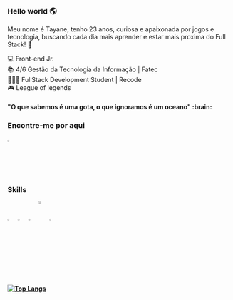 ### Hello world :earth_americas:

Meu nome é Tayane, tenho 23 anos, curiosa e apaixonada por jogos e tecnologia, buscando cada dia mais aprender e estar mais proxima do Full Stack!	:dart:

 :computer: Front-end Jr. <br>
 :books: 4/6 Gestão da Tecnologia da Informação | Fatec<br>
👩🏻‍💻  FullStack Development Student | Recode <br>
 :video_game: League of legends
 <h4><b>"O que sabemos é uma gota, o que ignoramos é um oceano" :brain:<b><h4>
 <h3>Encontre-me por aqui<h3>
  <a href="https://www.linkedin.com/in/tayane-souza-61410a1b3/" target="_blank">
 <img align="center" src="https://devicon.dev/devicon.git/icons/linkedin/linkedin-plain.svg" height="2%" width="4%"> 
 </a>
 
 <h3>Skills</h3>
<img align="center" src="https://image.flaticon.com/icons/png/512/919/919830.png" height="2%" width="4%"> 
<img align="center" src="https://devicon.dev/devicon.git/icons/bootstrap/bootstrap-plain.svg" height="2%" width="4%"> 
<img align="center" src="https://devicon.dev/devicon.git/icons/javascript/javascript-original.svg" height="2%" width="4%"> 
<img align="center" src="https://devicon.dev/devicon.git/icons/css3/css3-original.svg" "height="2%" width="4%">
<img align="center" src="https://devicon.dev/devicon.git/icons/html5/html5-original.svg" height="2%" width="4%"> <br><br>




[![Top Langs](https://github-readme-stats.vercel.app/api/top-langs/?username=thaysouza&layout=compact)](https://github.com/thaysouza/github-readme-stats)


<!--
**thaysouza/thaysouza** is a ✨ _special_ ✨ repository because its `README.md` (this file) appears on your GitHub profile.

Here are some ideas to get you started:

- 🔭 I’m currently working on ...
- 🌱 I’m currently learning ...
- 👯 I’m looking to collaborate on ...
- 🤔 I’m looking for help with ...
- 💬 Ask me about ...
- 📫 How to reach me: ...
- 😄 Pronouns: ...
- ⚡ Fun fact: ...
-->



